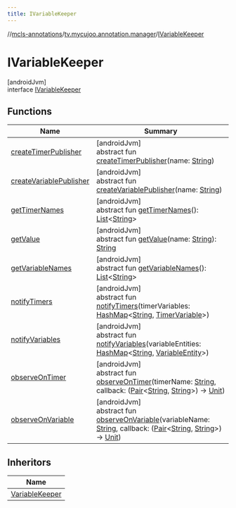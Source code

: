 ```yaml
---
title: IVariableKeeper
---
```

//[mcls-annotations](../../../index.html)/[tv.mycujoo.annotation.manager](../index.html)/[IVariableKeeper](index.html)



# IVariableKeeper



[androidJvm]\
interface [IVariableKeeper](index.html)



## Functions


| Name | Summary |
|---|---|
| [createTimerPublisher](create-timer-publisher.html) | [androidJvm]<br>abstract fun [createTimerPublisher](create-timer-publisher.html)(name: [String](https://kotlinlang.org/api/latest/jvm/stdlib/kotlin/-string/index.html)) |
| [createVariablePublisher](create-variable-publisher.html) | [androidJvm]<br>abstract fun [createVariablePublisher](create-variable-publisher.html)(name: [String](https://kotlinlang.org/api/latest/jvm/stdlib/kotlin/-string/index.html)) |
| [getTimerNames](get-timer-names.html) | [androidJvm]<br>abstract fun [getTimerNames](get-timer-names.html)(): [List](https://kotlinlang.org/api/latest/jvm/stdlib/kotlin.collections/-list/index.html)&lt;[String](https://kotlinlang.org/api/latest/jvm/stdlib/kotlin/-string/index.html)&gt; |
| [getValue](get-value.html) | [androidJvm]<br>abstract fun [getValue](get-value.html)(name: [String](https://kotlinlang.org/api/latest/jvm/stdlib/kotlin/-string/index.html)): [String](https://kotlinlang.org/api/latest/jvm/stdlib/kotlin/-string/index.html) |
| [getVariableNames](get-variable-names.html) | [androidJvm]<br>abstract fun [getVariableNames](get-variable-names.html)(): [List](https://kotlinlang.org/api/latest/jvm/stdlib/kotlin.collections/-list/index.html)&lt;[String](https://kotlinlang.org/api/latest/jvm/stdlib/kotlin/-string/index.html)&gt; |
| [notifyTimers](notify-timers.html) | [androidJvm]<br>abstract fun [notifyTimers](notify-timers.html)(timerVariables: [HashMap](https://kotlinlang.org/api/latest/jvm/stdlib/kotlin.collections/-hash-map/index.html)&lt;[String](https://kotlinlang.org/api/latest/jvm/stdlib/kotlin/-string/index.html), [TimerVariable](../-timer-variable/index.html)&gt;) |
| [notifyVariables](notify-variables.html) | [androidJvm]<br>abstract fun [notifyVariables](notify-variables.html)(variableEntities: [HashMap](https://kotlinlang.org/api/latest/jvm/stdlib/kotlin.collections/-hash-map/index.html)&lt;[String](https://kotlinlang.org/api/latest/jvm/stdlib/kotlin/-string/index.html), [VariableEntity](../../tv.mycujoo.annotation.domain.entity/-variable-entity/index.html)&gt;) |
| [observeOnTimer](observe-on-timer.html) | [androidJvm]<br>abstract fun [observeOnTimer](observe-on-timer.html)(timerName: [String](https://kotlinlang.org/api/latest/jvm/stdlib/kotlin/-string/index.html), callback: ([Pair](https://kotlinlang.org/api/latest/jvm/stdlib/kotlin/-pair/index.html)&lt;[String](https://kotlinlang.org/api/latest/jvm/stdlib/kotlin/-string/index.html), [String](https://kotlinlang.org/api/latest/jvm/stdlib/kotlin/-string/index.html)&gt;) -&gt; [Unit](https://kotlinlang.org/api/latest/jvm/stdlib/kotlin/-unit/index.html)) |
| [observeOnVariable](observe-on-variable.html) | [androidJvm]<br>abstract fun [observeOnVariable](observe-on-variable.html)(variableName: [String](https://kotlinlang.org/api/latest/jvm/stdlib/kotlin/-string/index.html), callback: ([Pair](https://kotlinlang.org/api/latest/jvm/stdlib/kotlin/-pair/index.html)&lt;[String](https://kotlinlang.org/api/latest/jvm/stdlib/kotlin/-string/index.html), [String](https://kotlinlang.org/api/latest/jvm/stdlib/kotlin/-string/index.html)&gt;) -&gt; [Unit](https://kotlinlang.org/api/latest/jvm/stdlib/kotlin/-unit/index.html)) |


## Inheritors


| Name |
|---|
| [VariableKeeper](../-variable-keeper/index.html) |

